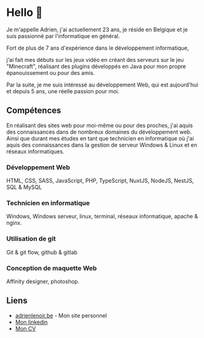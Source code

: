 # Hello 👋

Je m'appelle Adrien, j'ai actuellement 23 ans, je réside en Belgique et je suis passionné par l'informatique en général.

Fort de plus de 7 ans d'expérience dans le développement informatique,

j'ai fait mes débuts sur les jeux vidéo en créant des serveurs sur le jeu "Minecraft", réalisant des plugins développés en Java pour mon propre épanouissement ou pour des amis.

Par la suite, je me suis intéressé au développement Web, qui est aujourd'hui et depuis 5 ans, une réelle passion pour moi.


##  Compétences
En réalisant des sites web pour moi-même ou pour des proches, j'ai aquis des connaissances dans de nombreux domaines du développement web. Ainsi que durant mes études en tant que technicien en informatique où j'ai aquis des connaissances dans la gestion de serveur Windows & Linux et en réseaux informatiques.

### Développement Web
HTML, CSS, SASS, JavaScript, PHP, TypeScript, NuxtJS, NodeJS, NestJS, SQL & MySQL

###   Technicien en informatique
Windows, Windows serveur, linux, terminal, réseaux informatique, apache & nginx.

### Utilisation de git
Git & git flow, github & gitlab

### Conception de maquette Web
Affinity designer, photoshop.

## Liens
* [adrienlenoir.be](https://adrienlenoir.be/) - Mon site personnel
* [Mon linkedin](https://www.linkedin.com/in/adrien-lenoir-9b2635205/)
* [Mon CV](https://www.canva.com/design/DAEr2MVDk7o/WCtXgtCpCxEXIIamvEqH8A/view?utm_content=DAEr2MVDk7o&utm_campaign=designshare&utm_medium=link&utm_source=sharebutton)
